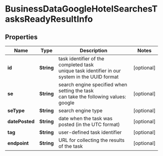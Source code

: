 # BusinessDataGoogleHotelSearchesTasksReadyResultInfo


## Properties

| Name | Type | Description | Notes |
|------------ | ------------- | ------------- | -------------|
**id** | **String** | task identifier of the completed task<br>unique task identifier in our system in the UUID format |[optional]|
**se** | **String** | search engine specified when setting the task<br>can take the following values: google |[optional]|
**seType** | **String** | search engine type |[optional]|
**datePosted** | **String** | date when the task was posted (in the UTC format) |[optional]|
**tag** | **String** | user-defined task identifier |[optional]|
**endpoint** | **String** | URL for collecting the results of the task |[optional]|